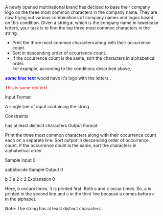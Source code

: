 A newly opened multinational brand has decided to base their company logo on the three most common characters in the company name. They are now trying out various combinations of company names and logos based on this condition. Given a string ***s***, which is the company name in lowercase letters, your task is to find the top three most common characters in the string.  

* Print the three most common characters along with their occurrence count.  
* Sort in descending order of occurrence count.  
* If the occurrence count is the same, sort the characters in alphabetical order.  
For example, according to the conditions described above,  

***<span style="color:blue">some *blue* text</span>*** would have it's logo with the letters .
<p style='color:red'>This is some red text.</p>

Input Format

A single line of input containing the string .

Constraints

 has at least  distinct characters
Output Format

Print the three most common characters along with their occurrence count each on a separate line.
Sort output in descending order of occurrence count.
If the occurrence count is the same, sort the characters in alphabetical order.

Sample Input 0

aabbbccde
Sample Output 0

b 3
a 2
c 2
Explanation 0


Here, b occurs  times. It is printed first.
Both a and c occur  times. So, a is printed in the second line and c in the third line because a comes before c in the alphabet.

Note: The string  has at least  distinct characters.